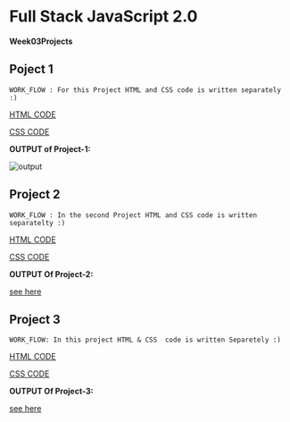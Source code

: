 # Full Stack JavaScript 2.0

**Week03Projects**

## Poject 1 ##

`WORK_FLOW : For this Project HTML and CSS code is written separately :)`



[HTML CODE](./Project_1/sec3prjoject(prj1).html)



[CSS CODE](./Project_1/sec3project(prj1).css)


**OUTPUT of Project-1:**

![output](https://github.com/Abhinandan411/FSJS-2.0/assets/131553633/abc4821e-a7ca-488a-9e59-9dd4557ce554)

## Project 2 ##

`WORK_FLOW : In the second Project HTML and CSS code is written separatelty :)`

[HTML CODE](./Project_2/index.html)

[CSS CODE](./Project_2/week03_prj2.css)

**OUTPUT Of Project-2:**

[see here](./Project_2/images_prj2/output.png)

## Project 3 ##

`WORK_FLOW: In this project HTML & CSS  code is written Separetely :)`

[HTML CODE](./Project_3/index.html)

[CSS CODE](./Project_3/style.css)

**OUTPUT Of Project-3:**

[see here](./Project_3/output.png)
